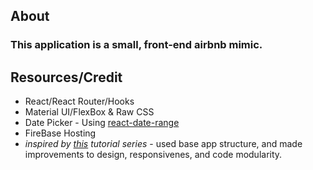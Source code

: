 ## About
### This application is a small, front-end airbnb mimic.


## Resources/Credit
*  React/React Router/Hooks
*  Material UI/FlexBox & Raw CSS
*  Date Picker - Using [react-date-range](https://www.npmjs.com/package/react-date-range)
*  FireBase Hosting
* *inspired by [this](https://www.youtube.com/watch?v=BtJeH_-XYaA) tutorial series* - used base app structure, and made improvements to design, responsivenes, and code modularity.
